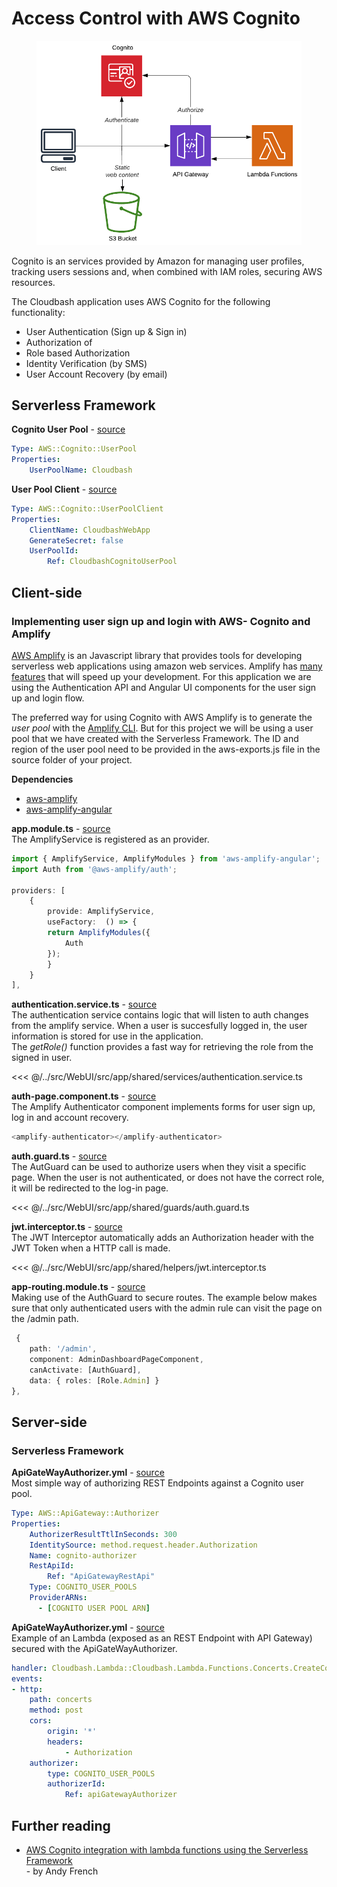 # Access Control with AWS Cognito
<figure>
  <img src='../../assets/images/cognito.png'>
  <figcaption></figcaption>
</figure>
Cognito is an services provided by Amazon for managing user profiles, tracking users sessions and, when combined with IAM roles, securing AWS resources. 

The Cloudbash application uses AWS Cognito for the following functionality:
- User Authentication (Sign up  & Sign in)
- Authorization of 
- Role based Authorization
- Identity Verification (by SMS)
- User Account Recovery (by email)


## Serverless Framework
**Cognito User Pool** - [source](https://github.com/BobvD/Cloudbash/blob/dev/src/Lambda/serverless/resources/CognitoUserPool.yml)
``` yaml
Type: AWS::Cognito::UserPool
Properties:
    UserPoolName: Cloudbash
``` 
**User Pool Client** - [source](https://github.com/BobvD/Cloudbash/blob/dev/src/Lambda/serverless/resources/CognitoUserPoolClient.yml)
``` yaml
Type: AWS::Cognito::UserPoolClient
Properties:
    ClientName: CloudbashWebApp
    GenerateSecret: false
    UserPoolId:
        Ref: CloudbashCognitoUserPool
```
## Client-side
### Implementing user sign up and login with AWS- Cognito and Amplify

[AWS Amplify](https://aws.amazon.com/amplify/) is an Javascript library that provides tools for developing serverless web applications using amazon web services. Amplify has [many features](https://docs.amplify.aws/) that will speed up your development. For this application we are using the Authentication API and Angular UI components for the user sign up and login flow.

The preferred way for using Cognito with AWS Amplify is to generate the *user pool* with the [Amplify CLI](https://github.com/aws-amplify/amplify-cli). But for this project we will be using a user pool that we have created with the Serverless Framework. The ID and region of the user pool need to be provided in the aws-exports.js file in the source folder of your project.

**Dependencies**
- [aws-amplify](https://www.npmjs.com/package/aws-amplify)
- [aws-amplify-angular](https://www.npmjs.com/package/aws-amplify-angular)
  
**app.module.ts** - [source](https://github.com/BobvD/Cloudbash/blob/dev/src/WebUI/src/app/app.module.ts)<br />
The AmplifyService is registered as an provider.
``` ts
import { AmplifyService, AmplifyModules } from 'aws-amplify-angular';
import Auth from '@aws-amplify/auth'; 

providers: [
    {
        provide: AmplifyService,
        useFactory:  () => {
        return AmplifyModules({
            Auth
        });
        }
    }
],
```
**authentication.service.ts** - [source](https://github.com/BobvD/Cloudbash/blob/dev/src/WebUI/src/app/shared/services/authentication.service.ts)<br />
The authentication service contains logic that will listen to auth changes from the amplify service. When a user is succesfully logged in, the user information is stored for use in the application. </br> The *getRole()* function provides a fast way for retrieving the role from the signed in user. 

<<< @/../src/WebUI/src/app/shared/services/authentication.service.ts

**auth-page.component.ts** - [source](https://github.com/BobvD/Cloudbash/blob/dev/src/WebUI/src/app/modules/auth/pages/auth-page/auth-page.component.html) <br />
The Amplify Authenticator component implements forms for user sign up, log in and account recovery.
``` ts
<amplify-authenticator></amplify-authenticator>
```

**auth.guard.ts** - [source](https://github.com/BobvD/Cloudbash/blob/dev/src/WebUI/src/app/shared/guards/auth.guard.ts) <br />
The AutGuard can be used to authorize users when they visit a specific page. When the user is not authenticated, or does not have the correct role, it will be redirected to the log-in page.

<<< @/../src/WebUI/src/app/shared/guards/auth.guard.ts

**jwt.interceptor.ts** - [source](https://github.com/BobvD/Cloudbash/blob/dev/src/WebUI/src/app/shared/helpers/jwt.interceptor.ts) <br />
The JWT Interceptor automatically adds an Authorization header with the JWT Token when a HTTP call is made.

<<< @/../src/WebUI/src/app/shared/helpers/jwt.interceptor.ts

**app-routing.module.ts** - [source]() <br />
Making use of the AuthGuard to secure routes. The example below makes sure that only authenticated users with the admin rule can visit the page on the /admin path.
``` ts
 {
    path: '/admin',
    component: AdminDashboardPageComponent,
    canActivate: [AuthGuard],
    data: { roles: [Role.Admin] }
},
```
## Server-side

### Serverless Framework
**ApiGateWayAuthorizer.yml** - [source]() <br />
Most simple way of authorizing REST Endpoints against a Cognito user pool.
``` yaml
Type: AWS::ApiGateway::Authorizer
Properties: 
    AuthorizerResultTtlInSeconds: 300
    IdentitySource: method.request.header.Authorization
    Name: cognito-authorizer
    RestApiId: 
        Ref: "ApiGatewayRestApi"
    Type: COGNITO_USER_POOLS
    ProviderARNs: 
      - [COGNITO USER POOL ARN]
```
**ApiGateWayAuthorizer.yml** - [source]() <br />
Example of an Lambda (exposed as an REST Endpoint with API Gateway) secured with the ApiGateWayAuthorizer.
``` yaml
handler: Cloudbash.Lambda::Cloudbash.Lambda.Functions.Concerts.CreateConcertFunction::Run
events:
- http:
    path: concerts
    method: post
    cors:
        origin: '*'
        headers:
            - Authorization
    authorizer:
        type: COGNITO_USER_POOLS
        authorizerId: 
            Ref: apiGatewayAuthorizer
```


## Further reading
- [AWS Cognito integration with lambda functions using the Serverless Framework](http://www.andyfrench.info/2018/10/aws-cognito-integration-with-lambda.html) <br /> - by Andy French
